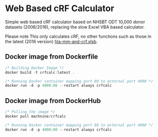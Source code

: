 # Web Based cRF Calculator

Simple web based cRF calculator based on NHSBT ODT 10,000 donor datasets (2006/2016), replacing the slow Excel VBA based calculator. 

Please note This only calculates cRF, no other functions such as those in the latest (2016 version) [hla-mm-and-crf.xlsb](https://www.odt.nhs.uk/transplantation/tools-policies-and-guidance/calculators/). 

## Docker image from Dockerfile
```c
/* Building Docker Image */
docker build -t crfcalc:latest .

/* Running Docker container mapping port 80 to external port 4000 */
docker run -d -p 4000:80 --restart always crfcalc
```

## Docker image from DockerHub

```c
/* Pulling the image */
docker pull machnine/crfcalc

/* Running Docker container mapping port 80 to external port 4000 */
docker run -d -p 4000:80 --restart always crfcalc
```

